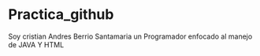 # Practica_github

Soy cristian Andres Berrio Santamaria un Programador enfocado al manejo de JAVA Y HTML
